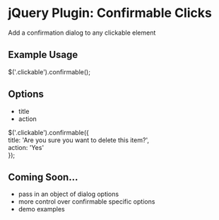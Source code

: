 # jQuery Plugin: Confirmable Clicks

Add a confirmation dialog to any clickable element

## Example Usage

$('.clickable').confirmable();

## Options

* title
* action

$('.clickable').confirmable({  
    title: 'Are you sure you want to delete this item?',  
    action: 'Yes'  
});  

## Coming Soon...

* pass in an object of dialog options
* more control over confirmable specific options
* demo examples
